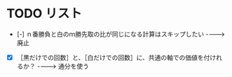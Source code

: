 # TODO リスト

* [-] ｎ番勝負と白のｍ勝先取の比が同じになる計算はスキップしたい ----> 廃止
* [x] ［黒だけでの回数］と、［白だけでの回数］に、共通の軸での価値を付けれるか？ ----> 通分を使う

